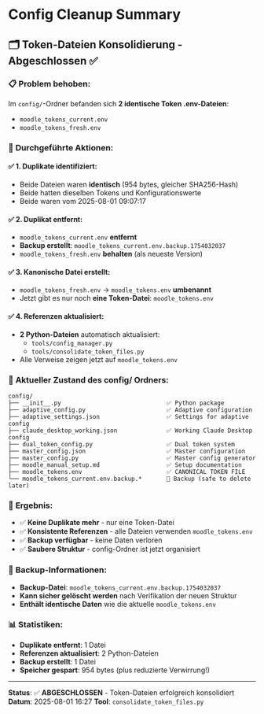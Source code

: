 # Config Cleanup Summary
## 🗂️ Token-Dateien Konsolidierung - Abgeschlossen ✅

### 📋 **Problem behoben:**
Im `config/`-Ordner befanden sich **2 identische Token .env-Dateien**:
- `moodle_tokens_current.env`
- `moodle_tokens_fresh.env` 

### 🔧 **Durchgeführte Aktionen:**

#### ✅ **1. Duplikate identifiziert:**
- Beide Dateien waren **identisch** (954 bytes, gleicher SHA256-Hash)
- Beide hatten dieselben Tokens und Konfigurationswerte
- Beide waren vom 2025-08-01 09:07:17

#### ✅ **2. Duplikat entfernt:**
- `moodle_tokens_current.env` **entfernt**
- **Backup erstellt**: `moodle_tokens_current.env.backup.1754032037`
- `moodle_tokens_fresh.env` **behalten** (als neueste Version)

#### ✅ **3. Kanonische Datei erstellt:**
- `moodle_tokens_fresh.env` → `moodle_tokens.env` **umbenannt**
- Jetzt gibt es nur noch **eine Token-Datei**: `moodle_tokens.env`

#### ✅ **4. Referenzen aktualisiert:**
- **2 Python-Dateien** automatisch aktualisiert:
  - `tools/config_manager.py`
  - `tools/consolidate_token_files.py`
- Alle Verweise zeigen jetzt auf `moodle_tokens.env`

### 📁 **Aktueller Zustand des config/ Ordners:**

```
config/
├── __init__.py                              ✅ Python package
├── adaptive_config.py                       ✅ Adaptive configuration
├── adaptive_settings.json                   ✅ Settings for adaptive config
├── claude_desktop_working.json              ✅ Working Claude Desktop config
├── dual_token_config.py                     ✅ Dual token system
├── master_config.json                       ✅ Master configuration
├── master_config.py                         ✅ Master config generator
├── moodle_manual_setup.md                   ✅ Setup documentation
├── moodle_tokens.env                        ✅ CANONICAL TOKEN FILE
└── moodle_tokens_current.env.backup.*       💾 Backup (safe to delete later)
```

### 🎯 **Ergebnis:**
- ✅ **Keine Duplikate mehr** - nur eine Token-Datei
- ✅ **Konsistente Referenzen** - alle Dateien verwenden `moodle_tokens.env`
- ✅ **Backup verfügbar** - keine Daten verloren
- ✅ **Saubere Struktur** - config-Ordner ist jetzt organisiert

### 💾 **Backup-Informationen:**
- **Backup-Datei**: `moodle_tokens_current.env.backup.1754032037`
- **Kann sicher gelöscht werden** nach Verifikation der neuen Struktur
- **Enthält identische Daten** wie die aktuelle `moodle_tokens.env`

### 📊 **Statistiken:**
- **Duplikate entfernt**: 1 Datei
- **Referenzen aktualisiert**: 2 Python-Dateien  
- **Backup erstellt**: 1 Datei
- **Speicher gespart**: 954 bytes (plus reduzierte Verwirrung!)

---
**Status**: ✅ **ABGESCHLOSSEN** - Token-Dateien erfolgreich konsolidiert
**Datum**: 2025-08-01 16:27
**Tool**: `consolidate_token_files.py`